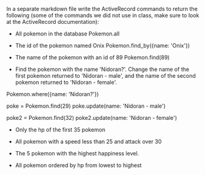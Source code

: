 In a separate markdown file write the ActiveRecord commands to return the following (some of the commands we did not use in class, make sure to look at the ActiveRecord documentation):

- All pokemon in the database
Pokemon.all


- The id of the pokemon named Onix
Pokemon.find_by({name: 'Onix'})


- The name of the pokemon with an id of 89
Pokemon.find(89)


- Find the pokemon with the name 'Nidoran?'. Change the name of the first pokemon returned to 'Nidoran - male', and the name of the second pokemon returned to 'Nidoran - female'.

Pokemon.where({name: 'Nidoran?'})

poke = Pokemon.find(29)
poke.update(name: 'Nidoran - male')

poke2 = Pokemon.find(32)
poke2.update(name: 'Nidoran - female')


- Only the hp of the first 35 pokemon



- All pokemon with a speed less than 25 and attack over 30
- The 5 pokemon with the highest happiness level.
- All pokemon ordered by hp from lowest to highest
